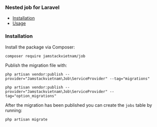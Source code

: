 ### Nested job for Laravel

- [Installation](#installation)
- [Usage](#usage)

### Installation

Install the package via Composer:

```
composer require jamstackvietnam/job
```

Publish the migration file with:

```
php artisan vendor:publish --provider="Jamstackvietnam\Job\ServiceProvider" --tag="migrations"
```

```
php artisan vendor:publish --provider="Jamstackvietnam\Job\ServiceProvider" --tag="option_migrations"
```

After the migration has been published you can create the `jobs` table by running:

```
php artisan migrate
```
